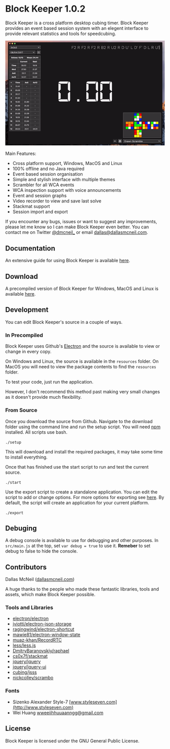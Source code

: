 # Block Keeper 1.0.2

Block Keeper is a cross platform desktop cubing timer. Block Keeper provides an event based session system with an elegent interface to provide relevant statistics and tools for speedcubing.

![alt text](https://github.com/DallasMcNeil/Block-Keeper/blob/master/docs/images/blockkeeper.gif)

Main Features:

- Cross platform support, Windows, MacOS and Linux
- 100% offline and no Java required
- Event based session organisation
- Simple and stylish interface with multiple themes
- Scrambler for all WCA events
- WCA inspection support with voice announcements
- Event and session graphs
- Video recorder to view and save last solve
- Stackmat support
- Session import and export

If you encounter any bugs, issues or want to suggest any improvements, please let me know so I can make Block Keeper even better. You can contact me on Twitter [@dmcneil_](https://twitter.com/dmcneil_) or email [dallas@dallasmcneil.com](mailto:dallas@dallasmcneil.com).

## Documentation

An extensive guide for using Block Keeper is available [here](http://dallasmcneil.com/projects/blockkeeper/guide).
  
## Download

A precompiled version of Block Keeper for Windows, MacOS and Linux is available [here](http://dallasmcneil.com/projects/blockkeeper).

## Development

You can edit Block Keeper's source in a couple of ways.

### In Precompiled

Block Keeper uses Github's [Electron](https://electron.atom.io) and the source is available to view or change in every copy. 

On Windows and Linux, the source is available in the `resources` folder. On MacOS you will need to view the package contents to find the `resources` folder.

To test your code, just run the application.

However, I don't recommend this method past making very small changes as it doesn't provide much flexibility.

### From Source

Once you download the source from Github. Navigate to the download folder using the command line and run the setup script. You will need [npm](https://www.npmjs.com/get-npm) installed. All scripts use bash.

`./setup`

This will download and install the required packages, it may take some time to install everything. 

Once that has finished use the start script to run and test the current source.

`./start`

Use the export script to create a standalone application. You can edit the script to add or change options. For more options for exporting see [here](https://github.com/electron-userland/electron-packager/blob/master/docs/api.md). By default, the script will create an application for your current platform.

`./export`

## Debuging

A debug console is available to use for debugging and other purposes. In `src/main.js` at the top, set `var debug = true` to use it. **Remeber** to set debug to false to hide the console.

## Contributors

Dallas McNeil ([dallasmcneil.com](http://dallasmcneil.com))

A huge thanks to the people who made these fantastic libraries, tools and assets, which make Block Keeper possible.

### Tools and Libraries

- [electron/electron](https://github.com/electron/electron) 
- [jviotti/electron-json-storage](https://github.com/jviotti/electron-json-storage)
- [ragingwind/electron-shortcut](https://github.com/ragingwind/electron-shortcut)
- [mawie81/electron-window-state](https://github.com/mawie81/electron-window-state)
- [muaz-khan/RecordRTC](https://github.com/muaz-khan/RecordRTC)
- [less/less.js](https://github.com/less/less.js)
- [DmitryBaranovskiy/raphael](https://github.com/DmitryBaranovskiy/raphael/blob/master/license.txt)
- [cs0x7f/stackmat](https://github.com/cs0x7f/stackmat)
- [jquery/jquery](https://github.com/jquery/jquery)
- [jquery/jquery-ui](https://github.com/jquery/jquery-ui)
- [cubing/jsss](https://github.com/cubing/jsss)
- [nickcolley/scrambo](https://github.com/nickcolley/scrambo)

### Fonts

- Sizenko Alexander Style-7 [www.styleseven.com](http://www.styleseven.com)
- Wei Huang [wweeiihhuuaanngg@gmail.com](mailto:wweeiihhuuaanngg@gmail.com)

## License

Block Keeper is licensed under the GNU General Public License.
